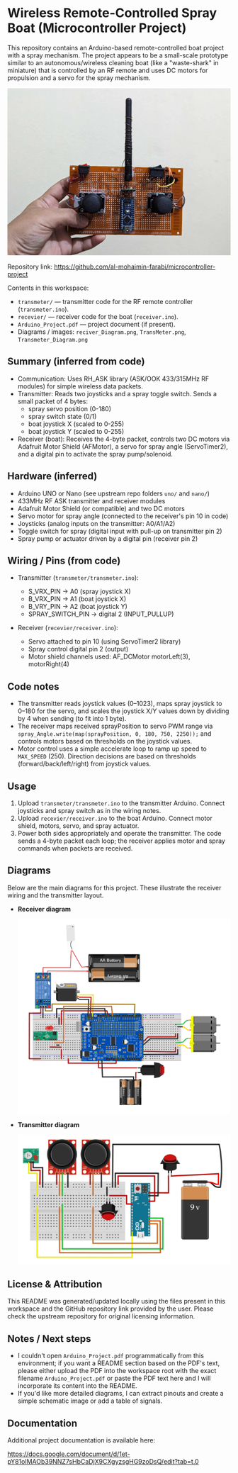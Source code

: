 # Wireless Remote-Controlled Spray Boat (Microcontroller Project)

This repository contains an Arduino-based remote-controlled boat project with a spray mechanism. The project appears to be a small-scale prototype similar to an autonomous/wireless cleaning boat (like a "waste-shark" in miniature) that is controlled by an RF remote and uses DC motors for propulsion and a servo for the spray mechanism.

![Transmitter Photo](./TransMeter.png)

Repository link: https://github.com/al-mohaimin-farabi/microcontroller-project

Contents in this workspace:

- `transmeter/` — transmitter code for the RF remote controller (`transmeter.ino`).
- `recevier/` — receiver code for the boat (`receiver.ino`).
- `Arduino_Project.pdf` — project document (if present).
- Diagrams / images: `reciver_Diagram.png`, `TransMeter.png`, `Transmeter_Diagram.png`

## Summary (inferred from code)

- Communication: Uses RH_ASK library (ASK/OOK 433/315MHz RF modules) for simple wireless data packets.
- Transmitter: Reads two joysticks and a spray toggle switch. Sends a small packet of 4 bytes:
  - spray servo position (0-180)
  - spray switch state (0/1)
  - boat joystick X (scaled to 0-255)
  - boat joystick Y (scaled to 0-255)
- Receiver (boat): Receives the 4-byte packet, controls two DC motors via Adafruit Motor Shield (AFMotor), a servo for spray angle (ServoTimer2), and a digital pin to activate the spray pump/solenoid.

## Hardware (inferred)

- Arduino UNO or Nano (see upstream repo folders `uno/` and `nano/`)
- 433MHz RF ASK transmitter and receiver modules
- Adafruit Motor Shield (or compatible) and two DC motors
- Servo motor for spray angle (connected to the receiver's pin 10 in code)
- Joysticks (analog inputs on the transmitter: A0/A1/A2)
- Toggle switch for spray (digital input with pull-up on transmitter pin 2)
- Spray pump or actuator driven by a digital pin (receiver pin 2)

## Wiring / Pins (from code)

- Transmitter (`transmeter/transmeter.ino`):

  - S_VRX_PIN -> A0 (spray joystick X)
  - B_VRX_PIN -> A1 (boat joystick X)
  - B_VRY_PIN -> A2 (boat joystick Y)
  - SPRAY_SWITCH_PIN -> digital 2 (INPUT_PULLUP)

- Receiver (`recevier/receiver.ino`):
  - Servo attached to pin 10 (using ServoTimer2 library)
  - Spray control digital pin 2 (output)
  - Motor shield channels used: AF_DCMotor motorLeft(3), motorRight(4)

## Code notes

- The transmitter reads joystick values (0–1023), maps spray joystick to 0–180 for the servo, and scales the joystick X/Y values down by dividing by 4 when sending (to fit into 1 byte).
- The receiver maps received sprayPosition to servo PWM range via `spray_Angle.write(map(sprayPosition, 0, 180, 750, 2250));` and controls motors based on thresholds on the joystick values.
- Motor control uses a simple accelerate loop to ramp up speed to `MAX_SPEED` (250). Direction decisions are based on thresholds (forward/back/left/right) from joystick values.

## Usage

1. Upload `transmeter/transmeter.ino` to the transmitter Arduino. Connect joysticks and spray switch as in the wiring notes.
2. Upload `recevier/receiver.ino` to the boat Arduino. Connect motor shield, motors, servo, and spray actuator.
3. Power both sides appropriately and operate the transmitter. The code sends a 4-byte packet each loop; the receiver applies motor and spray commands when packets are received.

## Diagrams

Below are the main diagrams for this project. These illustrate the receiver wiring and the transmitter layout.

- **Receiver diagram**

  ![Receiver Diagram](./reciver_Diagram.png)

- **Transmitter diagram**

  ![Transmitter Diagram](./Transmeter_Diagram.png)

## License & Attribution

This README was generated/updated locally using the files present in this workspace and the GitHub repository link provided by the user. Please check the upstream repository for original licensing information.

## Notes / Next steps

- I couldn't open `Arduino_Project.pdf` programmatically from this environment; if you want a README section based on the PDF's text, please either upload the PDF into the workspace root with the exact filename `Arduino_Project.pdf` or paste the PDF text here and I will incorporate its content into the README.
- If you'd like more detailed diagrams, I can extract pinouts and create a simple schematic image or add a table of signals.

## Documentation

Additional project documentation is available here:

https://docs.google.com/document/d/1et-pY81oIMAOb39NNZ7sHbCaDjX9CXgyzsgHG9zoDsQ/edit?tab=t.0
